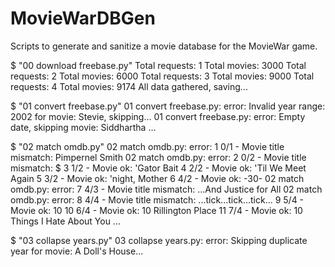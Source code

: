 # MovieWarDBGen
Scripts to generate and sanitize a movie database for the MovieWar game.

$ "00 download freebase.py"
Total requests: 1 Total movies: 3000
Total requests: 2 Total movies: 6000
Total requests: 3 Total movies: 9000
Total requests: 4 Total movies: 9174
All data gathered, saving...

$ "01 convert freebase.py"
01 convert freebase.py: error: Invalid year range: 2002 for movie: Stevie, skipping...
01 convert freebase.py: error: Empty date, skipping movie: Siddhartha
...

$ "02 match omdb.py"
02 match omdb.py: error: 1 0/1 - Movie title mismatch: Pimpernel Smith
02 match omdb.py: error: 2 0/2 - Movie title mismatch: $
3 1/2 - Movie ok: 'Gator Bait
4 2/2 - Movie ok: 'Til We Meet Again
5 3/2 - Movie ok: 'night, Mother
6 4/2 - Movie ok: -30-
02 match omdb.py: error: 7 4/3 - Movie title mismatch: ...And Justice for All
02 match omdb.py: error: 8 4/4 - Movie title mismatch: ...tick...tick...tick...
9 5/4 - Movie ok: 10
10 6/4 - Movie ok: 10 Rillington Place
11 7/4 - Movie ok: 10 Things I Hate About You
...

$ "03 collapse years.py"
03 collapse years.py: error: Skipping duplicate year for movie: A Doll's House...

